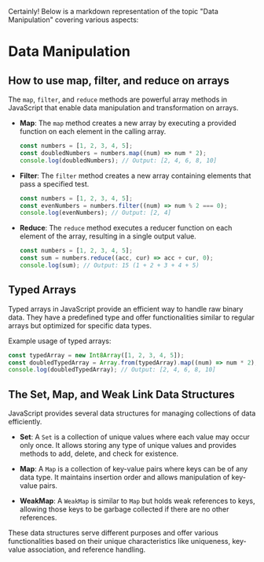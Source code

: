 Certainly! Below is a markdown representation of the topic "Data Manipulation" covering various aspects:

# Data Manipulation

## How to use map, filter, and reduce on arrays
The `map`, `filter`, and `reduce` methods are powerful array methods in JavaScript that enable data manipulation and transformation on arrays.

- **Map**: The `map` method creates a new array by executing a provided function on each element in the calling array.
  
  ```javascript
  const numbers = [1, 2, 3, 4, 5];
  const doubledNumbers = numbers.map((num) => num * 2);
  console.log(doubledNumbers); // Output: [2, 4, 6, 8, 10]
  ```

- **Filter**: The `filter` method creates a new array containing elements that pass a specified test.
  
  ```javascript
  const numbers = [1, 2, 3, 4, 5];
  const evenNumbers = numbers.filter((num) => num % 2 === 0);
  console.log(evenNumbers); // Output: [2, 4]
  ```

- **Reduce**: The `reduce` method executes a reducer function on each element of the array, resulting in a single output value.
  
  ```javascript
  const numbers = [1, 2, 3, 4, 5];
  const sum = numbers.reduce((acc, cur) => acc + cur, 0);
  console.log(sum); // Output: 15 (1 + 2 + 3 + 4 + 5)
  ```

## Typed Arrays
Typed arrays in JavaScript provide an efficient way to handle raw binary data. They have a predefined type and offer functionalities similar to regular arrays but optimized for specific data types.

Example usage of typed arrays:

```javascript
const typedArray = new Int8Array([1, 2, 3, 4, 5]);
const doubledTypedArray = Array.from(typedArray).map((num) => num * 2);
console.log(doubledTypedArray); // Output: [2, 4, 6, 8, 10]

```

## The Set, Map, and Weak Link Data Structures
JavaScript provides several data structures for managing collections of data efficiently.

- **Set**: A `Set` is a collection of unique values where each value may occur only once. It allows storing any type of unique values and provides methods to add, delete, and check for existence.
  
- **Map**: A `Map` is a collection of key-value pairs where keys can be of any data type. It maintains insertion order and allows manipulation of key-value pairs.
  
- **WeakMap**: A `WeakMap` is similar to `Map` but holds weak references to keys, allowing those keys to be garbage collected if there are no other references.

These data structures serve different purposes and offer various functionalities based on their unique characteristics like uniqueness, key-value association, and reference handling.